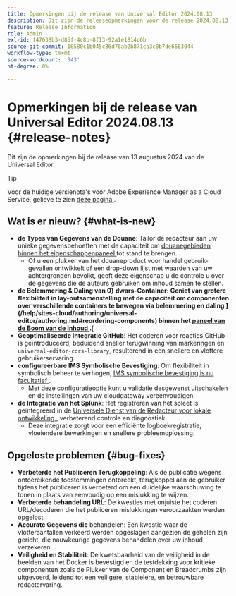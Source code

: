 ```yaml
---
title: Opmerkingen bij de release van Universal Editor 2024.08.13
description: Dit zijn de releaseopmerkingen voor de release 2024.08.13 van de Universal Editor.
feature: Release Information
role: Admin
exl-id: f47638b3-d85f-4c8b-8f13-92a1e1814c6b
source-git-commit: 10580c1b045c86d76ab2b871ca3c0b7de6683044
workflow-type: tm+mt
source-wordcount: '343'
ht-degree: 0%

---
```


# Opmerkingen bij de release van Universal Editor 2024.08.13 {#release-notes}

Dit zijn de opmerkingen bij de release van 13 augustus 2024 van de Universal Editor.

>[!TIP]
>
>Voor de huidige versienota&#39;s voor Adobe Experience Manager as a Cloud Service, gelieve te zien [ deze pagina ](/help/release-notes/release-notes-cloud/release-notes-current.md).

## Wat is er nieuw? {#what-is-new}

* **de Types van Gegevens van de Douane**: Tailor de redacteur aan uw unieke gegevensbehoeften met de capaciteit om [ douanegebieden binnen het eigenschappenpaneel ](https://developer.adobe.com/uix/docs/services/aem-universal-editor/api/item-types-renderers/) tot stand te brengen.
   * Of u een plukker van het douaneproduct voor handel gebruik-gevallen ontwikkelt of een drop-down lijst met waarden van uw achtergronden bevolkt, geeft deze eigenschap u de controle u over de gegevens die de auteurs gebruiken om inhoud samen te stellen.
* **de Belemmering &amp; Daling van 0} dwars-Container: Geniet van grotere flexibiliteit in lay-outsamenstelling met de capaciteit om componenten over verschillende containers te bewegen via belemmering en daling ](/help/sites-cloud/authoring/universal-editor/authoring.md#reordering-components) binnen het [ paneel van de Boom van de Inhoud ](/help/sites-cloud/authoring/universal-editor/navigation.md#content-tree-mode).**[
* **Geoptimaliseerde Integratie GitHub**: Het coderen voor reacties GitHub is geïntroduceerd, beduidend sneller terugwinning van markeringen en `universal-editor-cors-library`, resulterend in een snellere en vlottere gebruikerservaring.
* **configureerbare IMS Symbolische Bevestiging**: Om flexibiliteit in symbolisch beheer te verhogen, [ IMS symbolische bevestiging is nu facultatief ](/help/implementing/universal-editor/local-dev.md#setting-up-service).
   * Met deze configuratieoptie kunt u validatie desgewenst uitschakelen en de instellingen van uw cloudgateway vereenvoudigen.
* **de Integratie van het Splunk**: Het registreren van het spleet is geïntegreerd in de [ Universele Dienst van de Redacteur voor lokale ontwikkeling ](/help/implementing/universal-editor/local-dev.md#setting-up-service), verbeterend controle en diagnostiek.
   * Deze integratie zorgt voor een efficiënte logboekregistratie, vloeiendere bewerkingen en snellere probleemoplossing.

## Opgeloste problemen {#bug-fixes}

* **Verbeterde het Publiceren Terugkoppeling**: Als de publicatie wegens ontoereikende toestemmingen ontbreekt, terugkoppel aan de gebruiker tijdens het publiceren is verbeterd om een duidelijke waarschuwing te tonen in plaats van eenvoudig op een mislukking te wijzen.
* **Verbeterde behandeling URL**: De kwesties met onjuiste het coderen URL/decoderen die het publiceren mislukkingen veroorzaakten werden opgelost.
* **Accurate Gegevens die** behandelen: Een kwestie waar de vlotteraantallen verkeerd werden opgeslagen aangezien de gehelen zijn gericht, die nauwkeurige gegevens behandelen over uw inhoud verzekeren.
* **Veiligheid en Stabiliteit**: De kwetsbaarheid van de veiligheid in de beelden van het Docker is bevestigd en de testdekking voor kritieke componenten zoals de Plukker van de Component en Breadcrumbs zijn uitgevoerd, leidend tot een veiligere, stabielere, en betrouwbare redactervaring.
